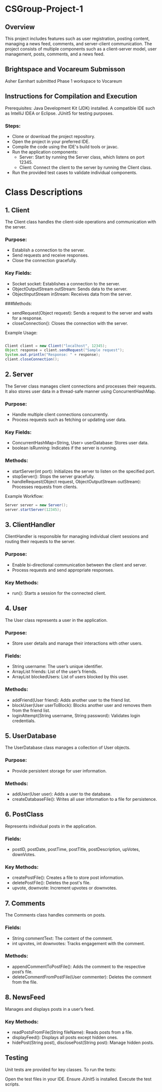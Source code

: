 # CSGroup-Project-1
## Overview

This project includes features such as user registration, posting content, managing a news feed, comments, and server-client communication. The project consists of multiple components such as a client-server model, user management, posts, comments, and a news feed. 

## Brightspace and Vocareum Submisson
Asher Earnhart submitted Phase 1 workspace to Vocareum

## Instructions for Compilation and Execution
Prerequisites:
Java Development Kit (JDK) installed.
A compatible IDE such as IntelliJ IDEA or Eclipse.
JUnit5 for testing purposes.

### Steps:
- Clone or download the project repository.
- Open the project in your preferred IDE.
- Compile the code using the IDE's build tools or javac.
- Run the application components:
    - Server: Start by running the Server class, which listens on port 12345.
    - Client: Connect the client to the server by running the Client class.
- Run the provided test cases to validate individual components.

# Class Descriptions

## 1. Client
The Client class handles the client-side operations and communication with the server.

### Purpose:
- Establish a connection to the server.
- Send requests and receive responses.
- Close the connection gracefully.

### Key Fields:
- Socket socket: Establishes a connection to the server.
- ObjectOutputStream outStream: Sends data to the server.
- ObjectInputStream inStream: Receives data from the server.

###Methods:
- sendRequest(Object request): Sends a request to the server and waits for a response.
- closeConnection(): Closes the connection with the server.

Example Usage:
```java

Client client = new Client("localhost", 12345);
Object response = client.sendRequest("Sample request");
System.out.println("Response: " + response);
client.closeConnection();
```

## 2. Server
The Server class manages client connections and processes their requests. It also stores user data in a thread-safe manner using ConcurrentHashMap.

### Purpose:
- Handle multiple client connections concurrently.
- Process requests such as fetching or updating user data.

### Key Fields:
- ConcurrentHashMap<String, User> userDatabase: Stores user data.
- boolean isRunning: Indicates if the server is running.

### Methods:
- startServer(int port): Initializes the server to listen on the specified port.
- stopServer(): Stops the server gracefully.
- handleRequest(Object request, ObjectOutputStream outStream): Processes requests from clients.

Example Workflow:
```java
Server server = new Server();
server.startServer(12345);
```
## 3. ClientHandler
ClientHandler is responsible for managing individual client sessions and routing their requests to the server.

### Purpose:
- Enable bi-directional communication between the client and server.
- Process requests and send appropriate responses.

### Key Methods:
- run(): Starts a session for the connected client.


## 4. User
The User class represents a user in the application.

### Purpose:
- Store user details and manage their interactions with other users.

### Fields:
- String username: The user’s unique identifier.
- ArrayList<User> friends: List of the user’s friends.
- ArrayList<User> blockedUsers: List of users blocked by this user.

### Methods:
- addFriend(User friend): Adds another user to the friend list.
- blockUser(User userToBlock): Blocks another user and removes them from the friend list.
- loginAttempt(String username, String password): Validates login credentials.

## 5. UserDatabase
The UserDatabase class manages a collection of User objects.

### Purpose:
- Provide persistent storage for user information.

### Methods:
- addUser(User user): Adds a user to the database.
- createDatabaseFile(): Writes all user information to a file for persistence.


## 6. PostClass
Represents individual posts in the application.

### Fields:
- postID, postDate, postTime, postTitle, postDescription, upVotes, downVotes.

### Key Methods:
- createPostFile(): Creates a file to store post information.
- deletePostFile(): Deletes the post's file.
- upvote, downvote: Increment upvotes or downvotes.

## 7. Comments
The Comments class handles comments on posts.

### Fields:
- String commentText: The content of the comment.
- int upvotes, int downvotes: Tracks engagement with the comment.

### Methods:
- appendCommentToPostFile(): Adds the comment to the respective post’s file.
- deleteCommentFromPostFile(User commenter): Deletes the comment from the file.


## 8. NewsFeed
Manages and displays posts in a user’s feed.

### Key Methods:
- readPostsFromFile(String fileName): Reads posts from a file.
- displayFeed(): Displays all posts except hidden ones.
- hidePost(String post), disclosePost(String post): Manage hidden posts.

## Testing
Unit tests are provided for key classes. To run the tests:

Open the test files in your IDE.
Ensure JUnit5 is installed.
Execute the test scripts.

